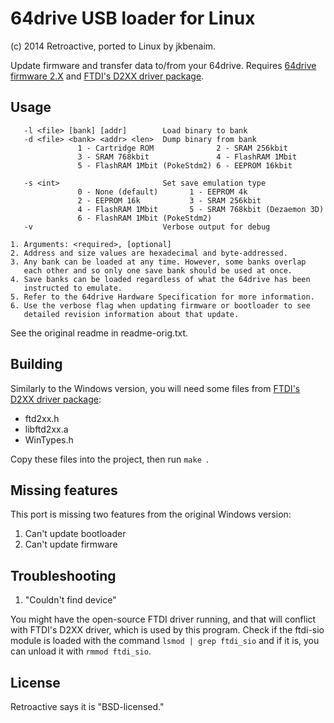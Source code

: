 64drive USB loader for Linux
============================
(c) 2014 Retroactive, ported to Linux by jkbenaim.

Update firmware and transfer data to/from your 64drive. Requires [64drive firmware 2.X](http://64drive.retroactive.be/support.php) and [FTDI's D2XX driver package](http://www.ftdichip.com/Drivers/D2XX.htm).

## Usage
```console
   -l <file> [bank] [addr]        Load binary to bank
   -d <file> <bank> <addr> <len>  Dump binary from bank
               1 - Cartridge ROM              2 - SRAM 256kbit
               3 - SRAM 768kbit               4 - FlashRAM 1Mbit
               5 - FlashRAM 1Mbit (PokeStdm2) 6 - EEPROM 16kbit

   -s <int>                       Set save emulation type
               0 - None (default)       1 - EEPROM 4k
               2 - EEPROM 16k           3 - SRAM 256kbit
               4 - FlashRAM 1Mbit       5 - SRAM 768kbit (Dezaemon 3D)
               6 - FlashRAM 1Mbit (PokeStdm2)
   -v                             Verbose output for debug

1. Arguments: <required>, [optional]
2. Address and size values are hexadecimal and byte-addressed.
3. Any bank can be loaded at any time. However, some banks overlap
   each other and so only one save bank should be used at once.
4. Save banks can be loaded regardless of what the 64drive has been
   instructed to emulate.
5. Refer to the 64drive Hardware Specification for more information.
6. Use the verbose flag when updating firmware or bootloader to see
   detailed revision information about that update.
```

See the original readme in readme-orig.txt.

## Building

Similarly to the Windows version, you will need some files from
[FTDI's D2XX driver package](http://www.ftdichip.com/Drivers/D2XX.htm):
  - ftd2xx.h
  - libftd2xx.a
  - WinTypes.h

Copy these files into the project, then run ```make ```.

## Missing features

This port is missing two features from the original Windows version:

  1. Can't update bootloader
  2. Can't update firmware
     
     
## Troubleshooting

1. "Couldn't find device"

You might have the open-source FTDI driver running, and that will conflict with FTDI's D2XX driver, which is used by this program. Check if the ftdi-sio module is loaded with the command ```lsmod | grep ftdi_sio``` and if it is, you can unload it with ```rmmod ftdi_sio```.


## License

Retroactive says it is "BSD-licensed."
